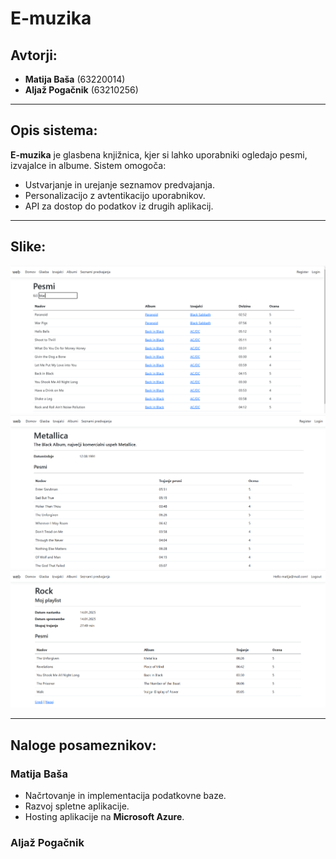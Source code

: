# E-muzika

## Avtorji:
- **Matija Baša** (63220014)
- **Aljaž Pogačnik** (63210256)

---

## Opis sistema:
**E-muzika** je glasbena knjižnica, kjer si lahko uporabniki ogledajo pesmi, izvajalce in albume. Sistem omogoča:
- Ustvarjanje in urejanje seznamov predvajanja.
- Personalizacijo z avtentikacijo uporabnikov.
- API za dostop do podatkov iz drugih aplikacij.

---

## Slike:
![Pesmi](slike/slika1.PNG)
![Album](slike/slika2.PNG)
![Seznam predvajanja](slike/slika3.PNG)

---

## Naloge posameznikov:

### **Matija Baša**
- Načrtovanje in implementacija podatkovne baze.
- Razvoj spletne aplikacije.
- Hosting aplikacije na **Microsoft Azure**.

### **Aljaž Pogačnik**

